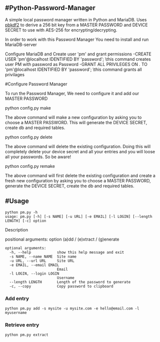 #Python-Password-Manager
--------------------------
A simple local password manager written in Python and MariaDB. Uses [pbkdf2](https://en.wikipedia.org/wiki/PBKDF2) to derive a 256 bit key from a MASTER PASSWORD and DEVICE SECRET to use with AES-256 for encrypting/decrypting.

In order to work with this Password Manager You need to install and run MariaDB-server

Configure MariaDB and Create user 'pm' and grant permissions
          -CREATE USER 'pm'@localhost IDENTIFIED BY 'password';                             \\this command creates user PM with password as Password
          -GRANT ALL PRIVILEGES ON *.* TO 'pm'@localhost IDENTIFIED BY 'password';           \\this command grants all privilages
          
         
#Configure Password Manager

To run the Password Manager, We need to configure it and add our MASTER PASSWORD 

python config.py make

The above command will make a new configuration by asking you to choose a MASTER PASSWORD.
This will generate the DEVICE SECRET, create db and required tables.

python config.py delete

The above command will delete the existing configuration. Doing this will completely delete your device secret and all your entries and you will loose all your passwords. So be aware!

python config.py remake

The above command will first delete the existing configuration and create a fresh new configuration by asking you to choose a MASTER PASSWORD, generate the DEVICE SECRET, create the db and required tables.


#Usage
------
```
python pm.py -h
usage: pm.py [-h] [-s NAME] [-u URL] [-e EMAIL] [-l LOGIN] [--length LENGTH] [-c] option
```

Description

positional arguments:
  option                (a)dd / (e)xtract / (g)enerate

```
optional arguments:
  -h, --help            show this help message and exit
  -s NAME, --name NAME  Site name
  -u URL, --url URL     Site URL
  -e EMAIL, --email EMAIL
                        Email
  -l LOGIN, --login LOGIN
                        Username
  --length LENGTH       Length of the password to generate
  -c, --copy            Copy password to clipboard
```

### Add entry
```
python pm.py add -s mysite -u mysite.com -e hello@email.com -l myusername
```
### Retrieve entry
```
python pm.py extract
```
